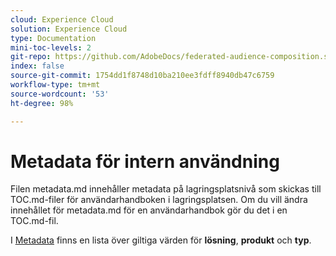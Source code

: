 ```yaml
---
cloud: Experience Cloud
solution: Experience Cloud
type: Documentation
mini-toc-levels: 2
git-repo: https://github.com/AdobeDocs/federated-audience-composition.sv-SE
index: false
source-git-commit: 1754dd1f8748d10ba210ee3fdff8940db47c6759
workflow-type: tm+mt
source-wordcount: '53'
ht-degree: 98%

---
```



# Metadata för intern användning

Filen metadata.md innehåller metadata på lagringsplatsnivå som skickas till TOC.md-filer för användarhandboken i lagringsplatsen. Om du vill ändra innehållet för metadata.md för en användarhandbok gör du det i en TOC.md-fil.

I [Metadata](https://experienceleague.adobe.com/docs/authoring-guide-exl/using/editing/user-guide-setup/metadata.html?lang=sv) finns en lista över giltiga värden för **lösning**, **produkt** och **typ**.
